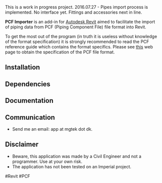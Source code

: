 This is a work in progress project.
2016.07.27 - Pipes import process is implemented. No interface yet. Fittings and accessories next in line.

**PCF Importer** is an add-in for [Autodesk Revit](http://www.autodesk.com/products/revit-family/overview) aimed to facilitate the import of piping data from PCF (Piping Component File) file format into Revit.

To get the most out of the program (in truth it is useless without knowledge of the format specification) it is strongly recommended to read the PCF reference guide which contains the format specifics. Please see [this](http://www.intergraph.com/assets/pressreleases/2015/05-12-2015.aspx) web page to obtain the specification of the PCF file format.

## Installation

## Dependencies

## Documentation

## Communication

- Send me an email: app at mgtek dot dk.
 
## Disclaimer

- Beware, this application was made by a Civil Engineer and not a programmer. Use at your own risk.
- The application has not been tested on an Imperial project.

\#Revit \#PCF
